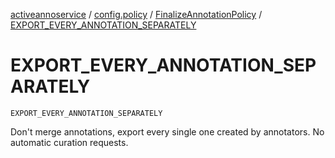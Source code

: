 [activeannoservice](../../index.md) / [config.policy](../index.md) / [FinalizeAnnotationPolicy](index.md) / [EXPORT_EVERY_ANNOTATION_SEPARATELY](./-e-x-p-o-r-t_-e-v-e-r-y_-a-n-n-o-t-a-t-i-o-n_-s-e-p-a-r-a-t-e-l-y.md)

# EXPORT_EVERY_ANNOTATION_SEPARATELY

`EXPORT_EVERY_ANNOTATION_SEPARATELY`

Don't merge annotations, export every single one created by annotators. No automatic curation requests.

